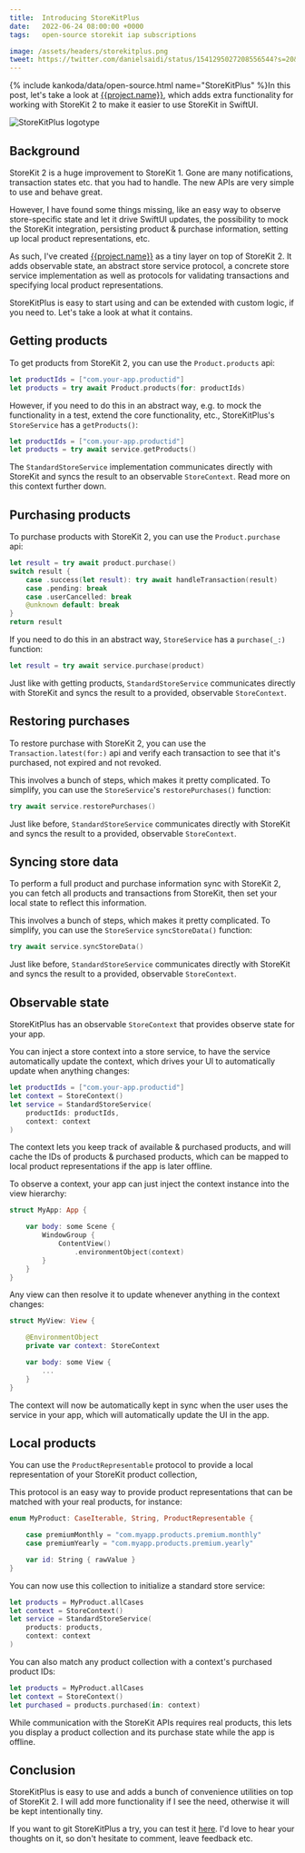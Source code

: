 ```yaml
---
title:  Introducing StoreKitPlus
date:   2022-06-24 08:00:00 +0000
tags:   open-source storekit iap subscriptions

image: /assets/headers/storekitplus.png
tweet: https://twitter.com/danielsaidi/status/1541295027208556544?s=20&t=KLgrRJR_DDdJ70DjpNTB5Q
---
```


{% include kankoda/data/open-source.html name="StoreKitPlus" %}In this post, let's take a look at [{{project.name}}]({{project.url}}), which adds extra functionality for working with StoreKit 2 to make it easier to use StoreKit in SwiftUI.

![StoreKitPlus logotype]({{page.image}})


## Background

StoreKit 2 is a huge improvement to StoreKit 1. Gone are many notifications, transaction states etc. that you had to handle. The new APIs are very simple to use and behave great.

However, I have found some things missing, like an easy way to observe store-specific state and let it drive SwiftUI updates, the possibility to mock the StoreKit integration, persisting product & purchase information, setting up local product representations, etc.

As such, I've created [{{project.name}}]({{project.url}}) as a tiny layer on top of StoreKit 2. It adds observable state, an abstract store service protocol, a concrete store service implementation as well as protocols for validating transactions and specifying local product representations. 

StoreKitPlus is easy to start using and can be extended with custom logic, if you need to. Let's take a look at what it contains.


## Getting products

To get products from StoreKit 2, you can use the `Product.products` api:

```swift
let productIds = ["com.your-app.productid"]
let products = try await Product.products(for: productIds)
```

However, if you need to do this in an abstract way, e.g. to mock the functionality in a test, extend the core functionality, etc., StoreKitPlus's `StoreService` has a `getProducts()`:

```swift
let productIds = ["com.your-app.productid"]
let products = try await service.getProducts()
```

The `StandardStoreService` implementation communicates directly with StoreKit and syncs the result to an observable `StoreContext`. Read more on this context further down.



## Purchasing products

To purchase products with StoreKit 2, you can use the `Product.purchase` api:

```swift
let result = try await product.purchase()
switch result {
    case .success(let result): try await handleTransaction(result)
    case .pending: break
    case .userCancelled: break
    @unknown default: break
}
return result
```

If you need to do this in an abstract way, `StoreService` has a `purchase(_:)` function:

```swift
let result = try await service.purchase(product)
```

Just like with getting products, `StandardStoreService` communicates directly with StoreKit and syncs the result to a provided, observable `StoreContext`.



## Restoring purchases

To restore purchase with StoreKit 2, you can use the `Transaction.latest(for:)` api and verify each transaction to see that it's purchased, not expired and not revoked.

This involves a bunch of steps, which makes it pretty complicated. To simplify, you can use the `StoreService`'s `restorePurchases()` function:

```swift
try await service.restorePurchases()
```

Just like before, `StandardStoreService` communicates directly with StoreKit and syncs the result to a provided, observable `StoreContext`.



## Syncing store data

To perform a full product and purchase information sync with StoreKit 2, you can fetch all products and transactions from StoreKit, then set your local state to reflect this information.

This involves a bunch of steps, which makes it pretty complicated. To simplify, you can use the `StoreService` `syncStoreData()` function:

```swift
try await service.syncStoreData()
```

Just like before, `StandardStoreService` communicates directly with StoreKit and syncs the result to a provided, observable `StoreContext`.



## Observable state

StoreKitPlus has an observable `StoreContext` that provides observe state for your app.

You can inject a store context into a store service, to have the service automatically update the context, which drives your UI to automatically update when anything changes:

```swift
let productIds = ["com.your-app.productid"]
let context = StoreContext()
let service = StandardStoreService(
    productIds: productIds,
    context: context
)
```

The context lets you keep track of available & purchased products, and will cache the IDs of products & purchased products, which can be mapped to local product representations if the app is later offline.

To observe a context, your app can just inject the context instance into the view hierarchy:

```swift
struct MyApp: App {

    var body: some Scene {
        WindowGroup {
            ContentView()
                .environmentObject(context)
        }
    }
}
```

Any view can then resolve it to update whenever anything in the context changes:

```swift
struct MyView: View {

    @EnvironmentObject
    private var context: StoreContext

    var body: some View {
        ...
    }
}
```

The context will now be automatically kept in sync when the user uses the service in your app, which will automatically update the UI in the app.



## Local products

You can use the `ProductRepresentable` protocol to provide a local representation of your StoreKit product collection, 

This protocol is an easy way to provide product representations that can be matched with your real products, for instance:

```swift
enum MyProduct: CaseIterable, String, ProductRepresentable {

    case premiumMonthly = "com.myapp.products.premium.monthly"
    case premiumYearly = "com.myapp.products.premium.yearly"

    var id: String { rawValue }
}
```

You can now use this collection to initialize a standard store service:

```swift
let products = MyProduct.allCases
let context = StoreContext()
let service = StandardStoreService(
    products: products,
    context: context
)
```

You can also match any product collection with a context's purchased product IDs:

```swift
let products = MyProduct.allCases
let context = StoreContext()
let purchased = products.purchased(in: context)
```

While communication with the StoreKit APIs requires real products, this lets you display a product collection and its purchase state while the app is offline.



## Conclusion

StoreKitPlus is easy to use and adds a bunch of convenience utilities on top of StoreKit 2. I will add more functionality if I see the need, otherwise it will be kept intentionally tiny.

If you want to git StoreKitPlus a try, you can test it [here]({{project.url}}). I'd love to hear your thoughts on it, so don't hesitate to comment, leave feedback etc.

